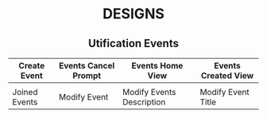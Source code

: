 
<h1 align="center">DESIGNS</h1>

<h2 align="center">Utification Events</h2>

| Create Event | Events Cancel Prompt | Events Home View | Events Created View |
|--------------|----------------------|------------------|---------------------|
|![]()         | 
| Joined Events | Modify Event | Modify Events Description | Modify Event Title | 


<!-- <table> -->
<!--   <h2 align="center">Utification Events</h2> -->
<!--   <tr> -->
<!--     <td> -->
<!--       <!-- RFP --> 
<!--       <h4 align="center"> -->
<!--         <a href="https://github.com/JosephArmas/side-quest/tree/main/documentation/utification/RFP">RFP -->
<!--         </a> -->
<!--       </h4> -->
<!--        <a href="https://github.com/JosephArmas/side-quest/blob/main/documentation/utification/RFP/CECS491A-RFPv6.pdf">  -->
<!--         <img src="https://github.com/JosephArmas/side-quest/blob/main/assets/rfp_preview.png"> -->
<!--       </a>  -->
<!--     </td> -->
<!--     <td> -->
<!--       <!-- BRD --> 
<!--       <h4 align="center"> -->
<!--         <a href="https://github.com/JosephArmas/side-quest/tree/main/documentation/utification/BRD">BRD -->
<!--         </a> -->
<!--       </h4> -->
<!--       <a href="https://github.com/JosephArmas/side-quest/blob/main/documentation/utification/BRD/CECS491A-BRD%20V8.pdf">  -->
<!--         <img src="https://github.com/JosephArmas/side-quest/blob/main/assets/brd_preview.png"> -->
<!--       </a>  -->
<!--     </td> -->
<!--     <td> -->
<!--       <!-- BOM --> 
<!--       <h4 align="center"> -->
<!--         <a href="https://github.com/JosephArmas/side-quest/tree/main/documentation/utification/bill%20of%20materials">BOM -->
<!--         </a> -->
<!--       </h4> -->
<!--       <a href="https://github.com/JosephArmas/side-quest/blob/main/documentation/utification/bill%20of%20materials/Software%20Bill%20of%20Materials%20v2.pdf">  -->
<!--         <img src="https://github.com/JosephArmas/side-quest/blob/main/assets/bom_preview.png"> -->
<!--       </a>  -->
<!--     </td> -->
<!--   </tr> -->
<!--   <tr> -->
<!--     <td> -->
<!--       <!-- SQL --> 
<!--       <h4 align="center"> -->
<!--         <a href="https://github.com/JosephArmas/side-quest/tree/main/documentation/utification/SQL%20Instructions">SQL INSTRUCTIONS -->
<!--         </a> -->
<!--       </h4> -->
<!--       <a href="https://github.com/JosephArmas/side-quest/blob/main/documentation/utification/SQL%20Instructions/README.md ">  -->
<!--         <img src="https://github.com/JosephArmas/side-quest/blob/main/assets/sql_preview.png"> -->
<!--       </a> -->
<!--     </td> -->
<!--     <td> -->
<!--       <!-- AWS --> 
<!--       <h4 align="center"> -->
<!--         <a href="https://github.com/JosephArmas/side-quest/blob/main/documentation/utification/aws/AWS%20Setup.pdf">AWS INSTRUCTIONS -->
<!--         </a> -->
<!--       </h4> -->
<!--       <a href="https://github.com/JosephArmas/side-quest/blob/main/documentation/utification/aws/AWS%20Setup.pdf">  -->
<!--         <img src="https://github.com/JosephArmas/side-quest/blob/main/assets/aws_preview.png"> -->
<!--       </a>  -->
<!--     </td> -->
<!--     <td> -->
<!--       <!-- Design Review --> 
<!--       <h4 align="center"> -->
<!--         <a href="https://github.com/JosephArmas/side-quest/blob/main/documentation/utification/design%20review/Picture%20Upload%20Peer%20Review.pdf">DESIGN REVIEW -->
<!--         </a> -->
<!--       </h4> -->
<!--       <a href="https://github.com/JosephArmas/side-quest/blob/main/documentation/utification/design%20review/Picture%20Upload%20Peer%20Review.pdf">  -->
<!--         <img src="https://github.com/JosephArmas/side-quest/blob/main/assets/design_review_preview.png"> -->
<!--       </a>  -->
<!--     </td> -->
<!--   </tr>   -->
<!-- </table> -->
